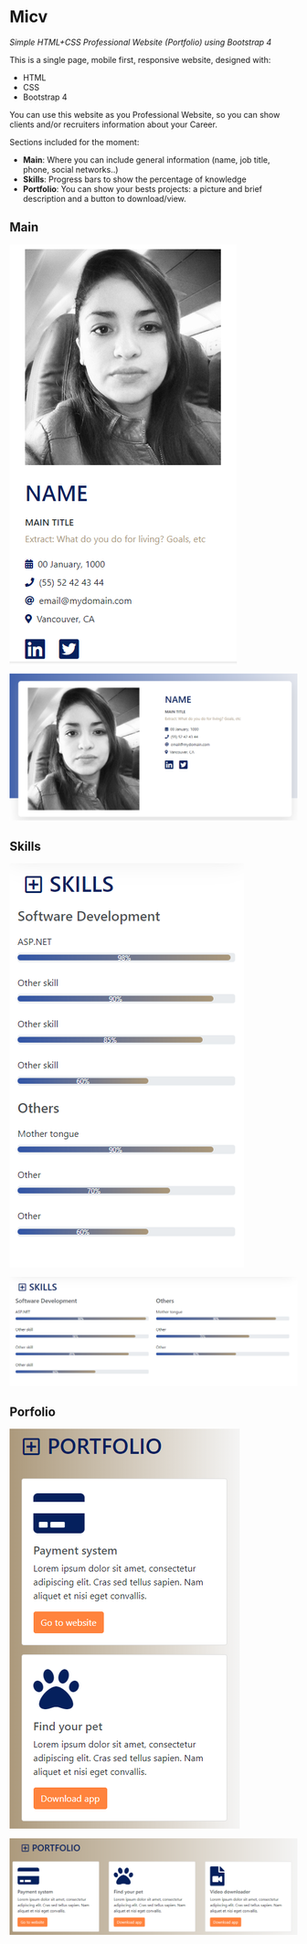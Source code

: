 # Micv
*Simple HTML+CSS Professional Website (Portfolio) using Bootstrap 4*

This is a single page, mobile first, responsive website, designed with:
* HTML
* CSS
* Bootstrap 4

You can use this website as you Professional Website, so you can show clients and/or recruiters information about your Career.

Sections included for the moment:
* __Main__: Where you can include general information (name, job title, phone, social networks..)
* __Skills__: Progress bars to show the percentage of knowledge
* __Portfolio__: You can show your bests projects: a picture and brief description and a button to download/view.

## Main
![Main - mobile](https://raw.githubusercontent.com/noeleo25/micv/master/img/gith/main-mobile.PNG)

![Main - large](https://raw.githubusercontent.com/noeleo25/micv/master/img/gith/main-desktop.PNG)

## Skills
![Skills - mobile](https://raw.githubusercontent.com/noeleo25/micv/master/img/gith/skills-mobile.PNG)

![Skills - large](https://raw.githubusercontent.com/noeleo25/micv/master/img/gith/skills-desktop.PNG)

## Porfolio
![Portfolio - mobile](https://raw.githubusercontent.com/noeleo25/micv/master/img/gith/portfolio-mobile.PNG)

![Portfolio - large](https://raw.githubusercontent.com/noeleo25/micv/master/img/gith/portfolio-desktop.PNG)
